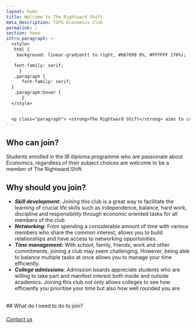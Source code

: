 ```yaml
---
layout: home
title: Welcome to The Rightward Shift
meta_description: TIPS Economics Club
permalink: /
section: home
intro_paragraph: >-
  <style>
   html {
    background: linear-gradient( to right, #667699 0%, #FFFFFF 170%);

   font-family: serif;
     }
   .paragraph {
      font-family: serif;
  }
   .paragraph:hover {
      }
  </style>


  <p class="paragraph"> <strong>The Rightward Shift</strong> aims to create a way for students with similar interests to get together and enhance their education, as well as strength extracurricular. We are dedicated to promoting the knowledge of economics on campus through its activities.The club strives to push boundaries and not only practice but to identify hidden abilities among us, young individuals. We conduct monthly activities for economics enthusiasts to sharpen their skills and get on the path to perfection.</p>
---
```

## Who can join?

Students enrolled in the IB diploma programme who are passionate about Economics, regardless of their subject choices are welcome to be a member of The Rightward Shift.

## Why should you join?

* ***Skill development:*** Joining this club is a great way to facilitate the learning of crucial life skills such as independence, balance, hard work, discipline and responsibility through economic oriented tasks for all members of the club
* ***Networking:*** From spending a considerable amount of time with various members who share the common interest, allows you to build relationships and have access to networking opportunities.
* ***Time management:*** With school, family, friends, work and other commitments, joining a club may seem challenging. However, being able to balance multiple tasks at once allows you to manage your time efficiently.
* ***College admissions***: Admission boards appreciate students who are willing to take part and manifest interest both inside and outside academics. Joining this club not only allows colleges to see how efficiently you prioritise your time but also how well rounded you are.
<br>
## What do I need to do to join?

###### [Contact us](https://dpeconclub.netlify.app/contact)